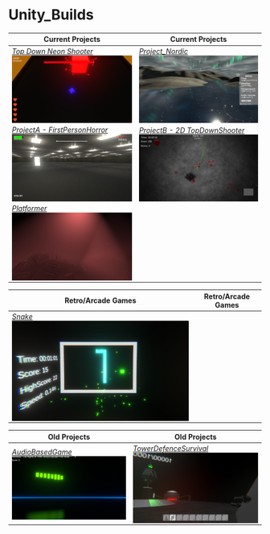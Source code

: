 # Unity_Builds
 
| Current Projects | Current Projects |
| ------------- | ------------- |
| _[Top Down Neon Shooter](https://github.com/MarcelvanDuijnDev/Unity_Builds/tree/main/Top%20Down%20Neon%20Shooter)_<br/><a href="https://github.com/MarcelvanDuijnDev/Unity_Builds/tree/main/Top%20Down%20Neon%20Shooter"><img align="center" width="500px" src="https://raw.githubusercontent.com/MarcelvanDuijnDev/Unity_Builds/main/OtherFiles/ScreenShot_TopDownNeonShooter_1.png"></a> | _[Project_Nordic](https://github.com/MarcelvanDuijnDev/Unity_Builds/tree/main/Project_Nordic)_<br/><a href="https://github.com/MarcelvanDuijnDev/Unity_Builds/tree/main/Project_Nordic"><img align="center" width="500px" src="https://raw.githubusercontent.com/MarcelvanDuijnDev/Unity_Builds/main/OtherFiles/ScreenShot_Project_Nordic_1.jpg"></a> |
|  _[ProjectA - FirstPersonHorror](https://github.com/MarcelvanDuijnDev/Unity_Builds/tree/main/ProjectA%20-%20FirstPersonHorror)_<br/><a href="https://github.com/MarcelvanDuijnDev/Unity_Builds/tree/main/ProjectA%20-%20FirstPersonHorror"><img align="center" width="500px" src="https://raw.githubusercontent.com/MarcelvanDuijnDev/Unity_Builds/main/OtherFiles/ScreenShot_ProjectA_1.png"></a> | _[ProjectB - 2D TopDownShooter](https://github.com/MarcelvanDuijnDev/Unity_Builds/tree/main/ProjectB%20-%202D%20TopDownShooter)_<br/><a href="https://github.com/MarcelvanDuijnDev/Unity_Builds/tree/main/ProjectB%20-%202D%20TopDownShooter"><img align="center" width="500px" src="https://raw.githubusercontent.com/MarcelvanDuijnDev/Unity_Builds/main/OtherFiles/ScreenShot_ProjectB_1.jpg"></a> |
| _[Platformer](https://github.com/MarcelvanDuijnDev/Unity_Builds/tree/main/Platformer)_<br/><a href="https://github.com/MarcelvanDuijnDev/Unity_Builds/tree/main/Platformer"><img align="center" width="500px" src="https://raw.githubusercontent.com/MarcelvanDuijnDev/Unity_Builds/main/OtherFiles/ScreenShot_Platformer_1.jpg"></a> |  |



| Retro/Arcade Games | Retro/Arcade Games |
| ------------- | ------------- |
| _[Snake](https://github.com/MarcelvanDuijnDev/Unity_Builds/tree/main/Snake)_<br/><a href="https://github.com/MarcelvanDuijnDev/Unity_Builds/tree/main/Snake"><img align="center" width="500px" src="https://raw.githubusercontent.com/MarcelvanDuijnDev/Unity_Builds/main/OtherFiles/ScreenShot_Snake_1.png"></a> |  |



| Old Projects | Old Projects |
| ------------- | ------------- |
|  _[AudioBasedGame](https://github.com/MarcelvanDuijnDev/Unity_Builds/tree/main/AudioBasedGame)_<br/><a href="https://github.com/MarcelvanDuijnDev/Unity_Builds/tree/main/AudioBasedGame"><img align="center"  width="500px" src="https://raw.githubusercontent.com/MarcelvanDuijnDev/Unity_Builds/main/OtherFiles/ScreenShot_AudioBasedGame_1.png"></a> | _[TowerDefenceSurvival](https://github.com/MarcelvanDuijnDev/Unity_Builds/tree/main/TowerDefenceSurvival)_<br/><a href="https://github.com/MarcelvanDuijnDev/Unity_Builds/tree/main/TowerDefenceSurvival"><img align="center"  width="500px" src="https://raw.githubusercontent.com/MarcelvanDuijnDev/Unity_Builds/main/OtherFiles/ScreenShot_TowerDefenceSurvival_1.png"></a> |




